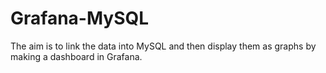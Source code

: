 # Grafana-MySQL
The aim is to link the data into MySQL and then display them as graphs by making a dashboard in Grafana.
